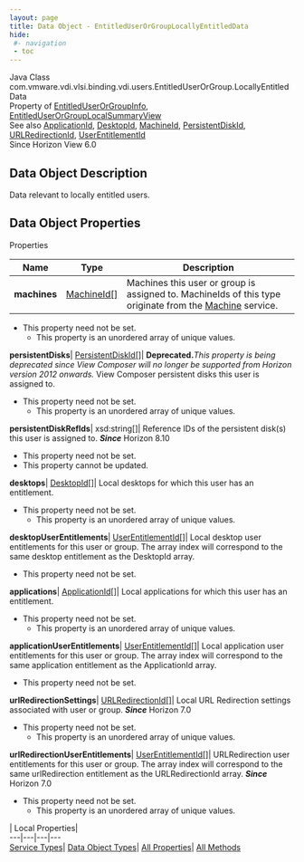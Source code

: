 ```yaml
---
layout: page
title: Data Object - EntitledUserOrGroupLocallyEntitledData
hide:
 #- navigation
 - toc
---
```






Java Class
    com.vmware.vdi.vlsi.binding.vdi.users.EntitledUserOrGroup.LocallyEntitledData  
Property of
     [EntitledUserOrGroupInfo](vdi.users.EntitledUserOrGroup.EntitledUserOrGroupInfo.md#field_detail), [EntitledUserOrGroupLocalSummaryView](vdi.users.EntitledUserOrGroup.EntitledUserOrGroupLocalSummaryView.md#field_detail)  
See also
     [ApplicationId](vdi.entity.ApplicationId.md), [DesktopId](vdi.entity.DesktopId.md), [MachineId](vdi.entity.MachineId.md), [PersistentDiskId](vdi.entity.PersistentDiskId.md), [URLRedirectionId](vdi.entity.URLRedirectionId.md), [UserEntitlementId](vdi.entity.UserEntitlementId.md)  
Since 
    Horizon View 6.0

## Data Object Description 

Data relevant to locally entitled users. 

## Data Object Properties

Properties

Name |  Type |  Description   
---|---|---  
**machines**| [MachineId[]](vdi.entity.MachineId.md)|  Machines this user or group is assigned to. MachineIds of this type originate from the [Machine](vdi.resources.Machine.md) service.   


* This property need not be set.
  * This property is an unordered array of unique values.

  
**persistentDisks**| [PersistentDiskId[]](vdi.entity.PersistentDiskId.md)| **Deprecated.**_This property is being deprecated since View Composer will no longer be supported from Horizon version 2012 onwards._ View Composer persistent disks this user is assigned to.   


* This property need not be set.
  * This property is an unordered array of unique values.

  
**persistentDiskRefIds**|  xsd:string[]|  Reference IDs of the persistent disk(s) this user is assigned to.  **_Since_** Horizon 8.10  


* This property need not be set.
* This property cannot be updated.

  
**desktops**| [DesktopId[]](vdi.entity.DesktopId.md)|  Local desktops for which this user has an entitlement.   


* This property need not be set.
  * This property is an unordered array of unique values.

  
**desktopUserEntitlements**| [UserEntitlementId[]](vdi.entity.UserEntitlementId.md)|  Local desktop user entitlements for this user or group. The array index will correspond to the same desktop entitlement as the DesktopId array.   


* This property need not be set.

  
**applications**| [ApplicationId[]](vdi.entity.ApplicationId.md)|  Local applications for which this user has an entitlement.   


* This property need not be set.
  * This property is an unordered array of unique values.

  
**applicationUserEntitlements**| [UserEntitlementId[]](vdi.entity.UserEntitlementId.md)|  Local application user entitlements for this user or group. The array index will correspond to the same application entitlement as the ApplicationId array.   


* This property need not be set.

  
**urlRedirectionSettings**| [URLRedirectionId[]](vdi.entity.URLRedirectionId.md)|  Local URL Redirection settings associated with user or group.  **_Since_** Horizon 7.0  


* This property need not be set.
  * This property is an unordered array of unique values.

  
**urlRedirectionUserEntitlements**| [UserEntitlementId[]](vdi.entity.UserEntitlementId.md)|  URLRedirection user entitlements for this user or group. The array index will correspond to the same urlRedirection entitlement as the URLRedirectionId array.  **_Since_** Horizon 7.0  


* This property need not be set.
  * This property is an unordered array of unique values.

  
  
  
 | Local Properties|   
---|---|---|---  
[Service Types](index-mo_types.md)| [Data Object Types](index-do_types.md)| [All Properties](index-properties.md)| [All Methods](index-methods.md)  
  
  

